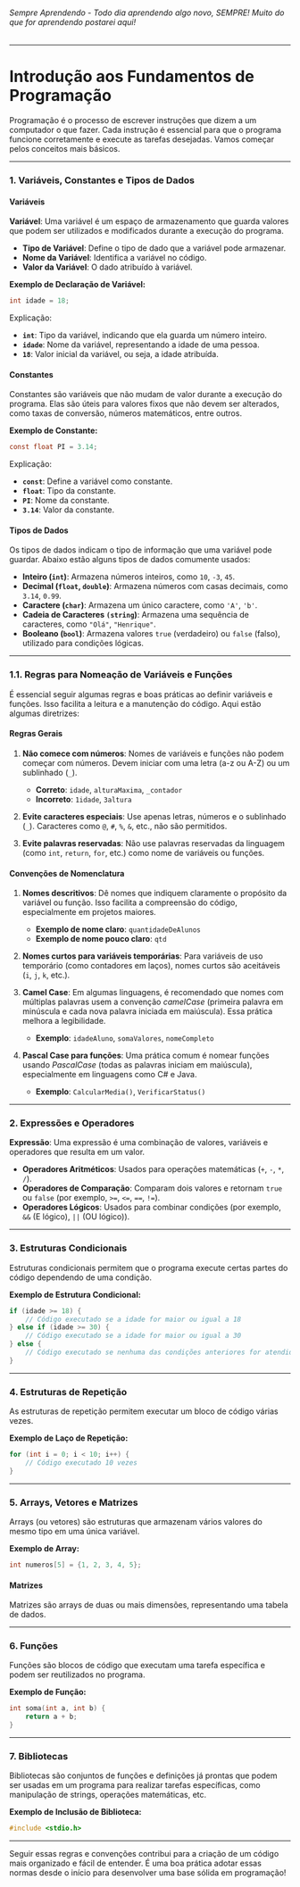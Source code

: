 ###### Sempre Aprendendo - Todo dia aprendendo algo novo, SEMPRE! Muito do que for aprendendo postarei aqui!

---

# Introdução aos Fundamentos de Programação

Programação é o processo de escrever instruções que dizem a um computador o que fazer. Cada instrução é essencial para que o programa funcione corretamente e execute as tarefas desejadas. Vamos começar pelos conceitos mais básicos.

---

### 1. **Variáveis, Constantes e Tipos de Dados**

#### Variáveis

**Variável**: Uma variável é um espaço de armazenamento que guarda valores que podem ser utilizados e modificados durante a execução do programa.

- **Tipo de Variável**: Define o tipo de dado que a variável pode armazenar.
- **Nome da Variável**: Identifica a variável no código.
- **Valor da Variável**: O dado atribuído à variável.

**Exemplo de Declaração de Variável:**

```c
int idade = 18;
```

Explicação:
- **`int`**: Tipo da variável, indicando que ela guarda um número inteiro.
- **`idade`**: Nome da variável, representando a idade de uma pessoa.
- **`18`**: Valor inicial da variável, ou seja, a idade atribuída.

#### Constantes

Constantes são variáveis que não mudam de valor durante a execução do programa. Elas são úteis para valores fixos que não devem ser alterados, como taxas de conversão, números matemáticos, entre outros.

**Exemplo de Constante:**

```c
const float PI = 3.14;
```

Explicação:
- **`const`**: Define a variável como constante.
- **`float`**: Tipo da constante.
- **`PI`**: Nome da constante.
- **`3.14`**: Valor da constante.

#### Tipos de Dados

Os tipos de dados indicam o tipo de informação que uma variável pode guardar. Abaixo estão alguns tipos de dados comumente usados:

- **Inteiro (`int`)**: Armazena números inteiros, como `10`, `-3`, `45`.
- **Decimal (`float`, `double`)**: Armazena números com casas decimais, como `3.14`, `0.99`.
- **Caractere (`char`)**: Armazena um único caractere, como `'A'`, `'b'`.
- **Cadeia de Caracteres `(string`)**: Armazena uma sequência de caracteres, como `"Olá"`, `"Henrique"`.
- **Booleano (`bool`)**: Armazena valores `true` (verdadeiro) ou `false` (falso), utilizado para condições lógicas.

---

### 1.1. **Regras para Nomeação de Variáveis e Funções**

É essencial seguir algumas regras e boas práticas ao definir variáveis e funções. Isso facilita a leitura e a manutenção do código. Aqui estão algumas diretrizes:

#### Regras Gerais

1. **Não comece com números**: Nomes de variáveis e funções não podem começar com números. Devem iniciar com uma letra (a-z ou A-Z) ou um sublinhado (`_`).
   - **Correto**: `idade`, `alturaMaxima`, `_contador`
   - **Incorreto**: `1idade`, `3altura`

2. **Evite caracteres especiais**: Use apenas letras, números e o sublinhado (`_`). Caracteres como `@`, `#`, `%`, `&`, etc., não são permitidos.

3. **Evite palavras reservadas**: Não use palavras reservadas da linguagem (como `int`, `return`, `for`, etc.) como nome de variáveis ou funções.

#### Convenções de Nomenclatura

1. **Nomes descritivos**: Dê nomes que indiquem claramente o propósito da variável ou função. Isso facilita a compreensão do código, especialmente em projetos maiores.
   - **Exemplo de nome claro**: `quantidadeDeAlunos`
   - **Exemplo de nome pouco claro**: `qtd`

2. **Nomes curtos para variáveis temporárias**: Para variáveis de uso temporário (como contadores em laços), nomes curtos são aceitáveis (`i`, `j`, `k`, etc.).

3. **Camel Case**: Em algumas linguagens, é recomendado que nomes com múltiplas palavras usem a convenção *camelCase* (primeira palavra em minúscula e cada nova palavra iniciada em maiúscula). Essa prática melhora a legibilidade.
   - **Exemplo**: `idadeAluno`, `somaValores`, `nomeCompleto`

4. **Pascal Case para funções**: Uma prática comum é nomear funções usando *PascalCase* (todas as palavras iniciam em maiúscula), especialmente em linguagens como C# e Java.
   - **Exemplo**: `CalcularMedia()`, `VerificarStatus()`

---

### 2. **Expressões e Operadores**

**Expressão**: Uma expressão é uma combinação de valores, variáveis e operadores que resulta em um valor.

- **Operadores Aritméticos**: Usados para operações matemáticas (`+`, `-`, `*`, `/`).
- **Operadores de Comparação**: Comparam dois valores e retornam `true` ou `false` (por exemplo, `>=`, `<=`, `==`, `!=`).
- **Operadores Lógicos**: Usados para combinar condições (por exemplo, `&&` (E lógico), `||` (OU lógico)).

---

### 3. **Estruturas Condicionais**

Estruturas condicionais permitem que o programa execute certas partes do código dependendo de uma condição.

**Exemplo de Estrutura Condicional:**

```c
if (idade >= 18) {
    // Código executado se a idade for maior ou igual a 18
} else if (idade >= 30) {
    // Código executado se a idade for maior ou igual a 30
} else {
    // Código executado se nenhuma das condições anteriores for atendida
}
```

---

### 4. **Estruturas de Repetição**

As estruturas de repetição permitem executar um bloco de código várias vezes.

**Exemplo de Laço de Repetição:**

```c
for (int i = 0; i < 10; i++) {
    // Código executado 10 vezes
}
```

---

### 5. **Arrays, Vetores e Matrizes**

Arrays (ou vetores) são estruturas que armazenam vários valores do mesmo tipo em uma única variável.

**Exemplo de Array:**

```c
int numeros[5] = {1, 2, 3, 4, 5};
```

#### Matrizes

Matrizes são arrays de duas ou mais dimensões, representando uma tabela de dados.

---

### 6. **Funções**

Funções são blocos de código que executam uma tarefa específica e podem ser reutilizados no programa.

**Exemplo de Função:**

```c
int soma(int a, int b) {
    return a + b;
}
```

---

### 7. **Bibliotecas**

Bibliotecas são conjuntos de funções e definições já prontas que podem ser usadas em um programa para realizar tarefas específicas, como manipulação de strings, operações matemáticas, etc.

**Exemplo de Inclusão de Biblioteca:**

```c
#include <stdio.h>
```

---

Seguir essas regras e convenções contribui para a criação de um código mais organizado e fácil de entender. É uma boa prática adotar essas normas desde o início para desenvolver uma base sólida em programação!
